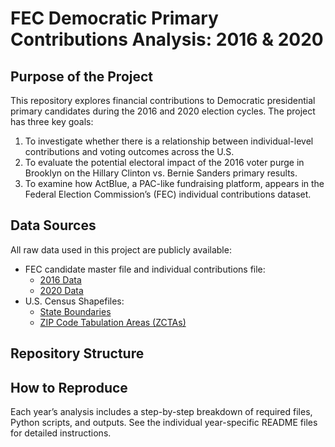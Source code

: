 # FEC Democratic Primary Contributions Analysis: 2016 & 2020

## Purpose of the Project

This repository explores financial contributions to Democratic presidential primary candidates during the 2016 and 2020 election cycles. The project has three key goals:

1. To investigate whether there is a relationship between individual-level contributions and voting outcomes across the U.S.
1. To evaluate the potential electoral impact of the 2016 voter purge in Brooklyn on the Hillary Clinton vs. Bernie Sanders primary results.
1. To examine how ActBlue, a PAC-like fundraising platform, appears in the Federal Election Commission’s (FEC) individual contributions dataset.

## Data Sources

All raw data used in this project are publicly available:

* FEC candidate master file and individual contributions file:
  * [2016 Data](https://www.fec.gov/data/browse-data/?tab=bulk-data)
  * [2020 Data](https://www.fec.gov/data/browse-data/?tab=bulk-data)
* U.S. Census Shapefiles:
  * [State Boundaries](https://www.census.gov/geographies/mapping-files/time-series/geo/cartographic-boundary.2020.html#list-tab-1883739534)
  * [ZIP Code Tabulation Areas (ZCTAs)](https://www.census.gov/cgi-bin/geo/shapefiles/index.php)

## Repository Structure

## How to Reproduce

Each year’s analysis includes a step-by-step breakdown of required files, Python scripts, and outputs. See the individual year-specific README files for detailed instructions.
